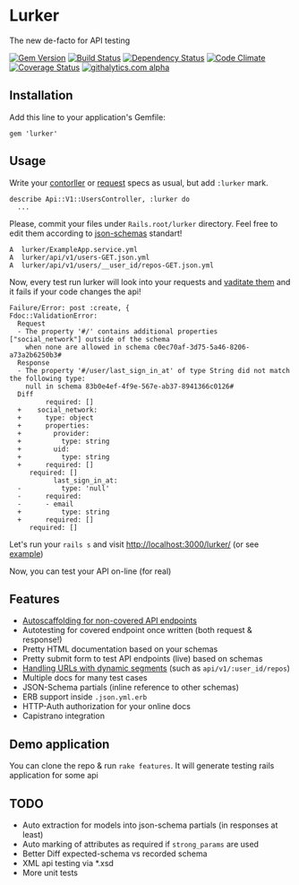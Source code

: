 # Lurker

The new de-facto for API testing

[![Gem Version][GV img]][Gem Version]
[![Build Status][BS img]][Build Status]
[![Dependency Status][DS img]][Dependency Status]
[![Code Climate][CC img]][Code Climate]
[![Coverage Status][CS img]][Coverage Status]
[![githalytics.com alpha](https://cruel-carlota.pagodabox.com/87ced56265849ad6386c2ba0a78f8038 "githalytics.com")](http://githalytics.com/razum2um/lurker)


## Installation

Add this line to your application's Gemfile:

    gem 'lurker'

## Usage

Write your [contorller][controler_spec_example] or [request][request_spec_example] specs as usual,
but add `:lurker` mark.

    describe Api::V1::UsersController, :lurker do
      ...

Please, commit your files under `Rails.root/lurker` directory.
Feel free to edit them according to [json-schemas][json_schema] standart!

    A  lurker/ExampleApp.service.yml
    A  lurker/api/v1/users-GET.json.yml
    A  lurker/api/v1/users/__user_id/repos-GET.json.yml

Now, every test run lurker will look into your requests and [vaditate them][validation_example]
and it fails if your code changes the api!

    Failure/Error: post :create, {
    Fdoc::ValidationError:
      Request
      - The property '#/' contains additional properties ["social_network"] outside of the schema
        when none are allowed in schema c0ec70af-3d75-5a46-8206-a73a2b6250b3#
      Response
      - The property '#/user/last_sign_in_at' of type String did not match the following type:
        null in schema 83b0e4ef-4f9e-567e-ab37-8941366c0126#
      Diff
             required: []
      +    social_network:
      +      type: object
      +      properties:
      +        provider:
      +          type: string
      +        uid:
      +          type: string
      +      required: []
         required: []
               last_sign_in_at:
      -          type: 'null'
      -      required:
      -      - email
      +          type: string
      +      required: []
         required: []

Let's run your `rails s` and visit [http://localhost:3000/lurker/](http://localhost:3000/lurker/) (or see [example][html_schema_example])

Now, you can test your API on-line (for real)

## Features

- [Autoscaffolding for non-covered API endpoints][controler_spec_example]
- Autotesting for covered endpoint once written (both request & response!)
- Pretty HTML documentation based on your schemas
- Pretty submit form to test API endpoints (live) based on schemas
- [Handling URLs with dynamic segments][nested_controller_spec_example] (such as `api/v1/:user_id/repos`)
- Multiple docs for many test cases
- JSON-Schema partials (inline reference to other schemas)
- ERB support inside `.json.yml.erb`
- HTTP-Auth authorization for your online docs
- Capistrano integration

## Demo application

You can clone the repo & run `rake features`. It will generate testing rails application for some api

## TODO

- Auto extraction for models into json-schema partials (in responses at least)
- Auto marking of attributes as required if `strong_params` are used
- Better Diff expected-schema vs recorded schema
- XML api testing via *.xsd
- More unit tests

[json_schema]: http://json-schema.org/
[validation_example]: http://
[html_schema_example]: http://
[controler_spec_example]: https://www.relishapp.com/razum2um/lurker/docs/controller-specs/schema-scaffolding
[nested_controller_spec_example]: https://www.relishapp.com/razum2um/lurker/docs/controller-specs/nested-schema-scaffolding
[request_spec_example]: https://www.relishapp.com/razum2um/lurker/docs/request-specs/schema-scaffolding

[Gem Version]: https://rubygems.org/gems/lurker
[Build Status]: https://travis-ci.org/razum2um/lurker
[Dependency Status]: https://gemnasium.com/razum2um/lurker
[Code Climate]: https://codeclimate.com/github/razum2um/lurker
[Coverage Status]: https://coveralls.io/r/razum2um/lurker

[GV img]: https://badge.fury.io/rb/lurker.png
[BS img]: https://travis-ci.org/razum2um/lurker.png
[DS img]: https://gemnasium.com/razum2um/lurker.png
[CC img]: https://codeclimate.com/github/razum2um/lurker.png
[CS img]: https://coveralls.io/repos/razum2um/lurker/badge.png?branch=master
